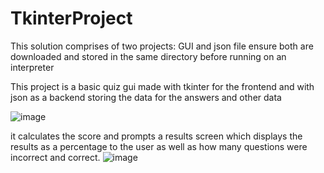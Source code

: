 # TkinterProject

This solution comprises of two projects: GUI and json file
ensure both are downloaded and stored in the same directory before running on an interpreter


This project is a basic quiz gui made with tkinter for the frontend and with json as a backend storing the data for the answers and other data


![image](https://user-images.githubusercontent.com/58115228/151092449-44e7d0f1-b277-4c30-b3cc-ac1a5622da67.png)

it calculates the score and prompts a results screen which displays the results as a percentage to the user as well as how many questions were incorrect and correct.
![image](https://user-images.githubusercontent.com/58115228/151092911-09b0522b-2ace-493c-a156-0449cd748d53.png)
